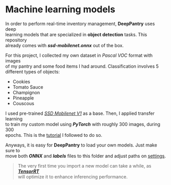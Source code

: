# Machine learning models

In order to perform real-time inventory management, **DeepPantry** uses deep<br>
learning models that are specialized in **object detection** tasks. This repository<br>
already comes with ***ssd-mobilenet.onnx*** out of the box.<br>

For this project, I collected my own dataset in *Pascal VOC* format with images<br>
of my pantry and some food items I had around. Classification involves 5<br>
different types of objects:
- Cookies
- Tomato Sauce
- Champignon
- Pineapple
- Couscous

I used pre-trained *[SSD Mobilenet V1](https://nvidia.box.com/shared/static/djf5w54rjvpqocsiztzaandq1m3avr7c.pth)* as a base. Then, I applied transfer learning<br>
to train my custom model using ***PyTorch*** with roughly 300 images, during 300<br>
epochs. This is the [tutorial](https://github.com/dusty-nv/jetson-inference/blob/master/docs/pytorch-collect-detection.md) I followed to do so.

Anyways, it is easy for **DeepPantry** to load your own models. Just make sure to<br>
move both ***ONNX*** and ***labels*** files to this folder and adjust paths on [settings](../config/CONFIG.md).

> The very first time you import a new model can take a while, as ***[TensorRT](https://developer.nvidia.com/tensorrt)***<br>
> will optimize it to enhance inferencing performance.